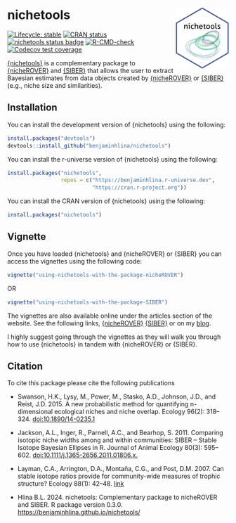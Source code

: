 # nichetools <img src="man/figures/hex_sticker.png" align="right" width="120" />

<!-- badges: start -->
[![Lifecycle: stable](https://img.shields.io/badge/lifecycle-stable-brightgreen.svg)](https://lifecycle.r-lib.org/articles/stages.html#stable)
[![CRAN status](https://www.r-pkg.org/badges/version/nichetools)](https://CRAN.R-project.org/package=nichetools)
[![nichetools status badge](https://benjaminhlina.r-universe.dev/badges/nichetools)](https://benjaminhlina.r-universe.dev/nichetools)
[![R-CMD-check](https://github.com/benjaminhlina/nichetool/actions/workflows/R-CMD-check.yaml/badge.svg)](https://github.com/benjaminhlina/nichetools/actions/workflows/R-CMD-check.yaml)
[![Codecov test coverage](https://codecov.io/gh/benjaminhlina/nichetools/graph/badge.svg)](https://app.codecov.io/gh/benjaminhlina/nichetools)
<!-- badges: end -->

[{nichetools}](https://benjaminhlina.github.io/nichetools/) is a complementary package to [{nicheROVER}](https://cran.r-project.org/package=nicheROVER) and 
[{SIBER}](https://cran.r-project.org/package=SIBER) that allows the user to extract Bayesian estimates from data objects created by [{nicheROVER}](https://cran.r-project.org/package=nicheROVER) or 
[{SIBER}](https://cran.r-project.org/package=SIBER)(e.g., niche size and similarities).

## Installation

You can install the development version of {nichetools} using the following:
``` r
install.packages("devtools")
devtools::install_github("benjaminhlina/nichetools")
```


You can install the r-universe version of {nichetools} using the following:
``` r
install.packages("nichetools", 
                 repos = c("https://benjaminhlina.r-universe.dev", 
                           "https://cran.r-project.org"))
```

You can install the CRAN version of {nichetools} using the following:

``` r
install.packages("nichetools")
```

## Vignette 

Once you have loaded {nichetools} and {nicheROVER} or {SIBER} you can access 
the vignettes using the following code: 

``` r
vignette("using-nichetools-with-the-package-nicheROVER")
```

OR 

``` r
vignette("using-nichetools-with-the-package-SIBER")
```

The vignettes are also available online under the articles section of the website. 
See the following links, [{nicheROVER}](https://benjaminhlina.github.io/nichetools/articles/) 
[{SIBER}](https://benjaminhlina.github.io/nichetools/articles/using-nichetools-with-the-package-SIBER.html)
or on my [blog](https://blog.benjaminhlina.com/). 

I highly suggest going through the vignettes as they will walk you through 
how to use {nichetools} in tandem with {nicheROVER} or {SIBER}.

## Citation 

To cite this package please cite the following publications 

-   Swanson, H.K., Lysy, M., Power, M., Stasko, A.D., Johnson, J.D., and Reist, J.D. 2015. A new probabilistic method for quantifying n-dimensional ecological niches and niche overlap. Ecology 96(2): 318–324. [doi:10.1890/14-0235.1](https://esajournals.onlinelibrary.wiley.com/doi/full/10.1890/14-0235.1)

-   Jackson, A.L., Inger, R., Parnell, A.C., and Bearhop, S. 2011. Comparing isotopic niche widths among and within communities: SIBER – Stable Isotope Bayesian Ellipses in R. Journal of Animal Ecology 80(3): 595–602. [doi:10.1111/j.1365-2656.2011.01806.x.](https://besjournals.onlinelibrary.wiley.com/doi/full/10.1111/j.1365-2656.2011.01806.x)

-   Layman, C.A., Arrington, D.A., Montaña, C.G., and Post, D.M. 2007. Can stable isotope ratios provide for community-wide measures of trophic structure? Ecology 88(1): 42–48. [link]( https://doi.org/10.1890/0012-9658(2007)88[42:CSIRPF]2.0.CO;2)

-   Hlina B.L. 2024. nichetools: Complementary package to nicheROVER and SIBER. R package version 0.3.0. https://benjaminhlina.github.io/nichetools/
